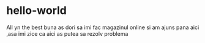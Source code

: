 # hello-world
All yn the best
buna as dori sa imi fac magazinul online si am ajuns pana aici ,asa imi zice ca aici as putea sa rezolv problema
